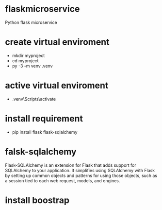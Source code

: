 # flaskmicroservice

Python flask microservice

# create virtual enviroment

- mkdir myproject
- cd myproject
- py -3 -m venv .venv

# active virtual enviroment

- .venv\Scripts\activate

# install requirement

- pip install flask flask-sqlalchemy

# falsk-sqlalchemy

Flask-SQLAlchemy is an extension for Flask that adds support for SQLAlchemy to your application. It simplifies using SQLAlchemy with Flask by setting up common objects and patterns for using those objects, such as a session tied to each web request, models, and engines.

# install boostrap
